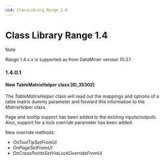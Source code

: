 ```yaml
---
uid: ClassLibrary_Range_1.4
---
```


# Class Library Range 1.4

> [!NOTE]
> Range 1.4.x.x is supported as from DataMiner version 10.3.1

### 1.4.0.1

#### New TableMatrixHelper class [ID_35302]

The *TableMatrixHelper* class will read out the mappings and options of a table matrix dummy parameter and forward this information to the *MatrixHelper* class.

Page and tooltip support has been added to the existing inputs/outputs. Also, support for a lock override parameter has been added.

New override methods:

- *OnToolTipSetFromUI*
- *OnPageSetFromUI*
- *OnCrossPointsSetViaLockOverrideFromUI*
